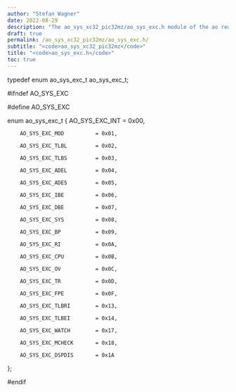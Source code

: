 ```yaml
---
author: "Stefan Wagner"
date: 2022-08-29
description: "The ao_sys_xc32_pic32mz/ao_sys_exc.h module of the ao real-time operating system."
draft: true
permalink: /ao_sys_xc32_pic32mz/ao_sys_exc.h/ 
subtitle: "<code>ao_sys_xc32_pic32mz</code>"
title: "<code>ao_sys_exc.h</code>"
toc: true
---
```


typedef enum    ao_sys_exc_t    ao_sys_exc_t;

#ifndef AO_SYS_EXC

#define AO_SYS_EXC

enum    ao_sys_exc_t
{
        AO_SYS_EXC_INT          = 0x00,

        AO_SYS_EXC_MOD          = 0x01,

        AO_SYS_EXC_TLBL         = 0x02,

        AO_SYS_EXC_TLBS         = 0x03,

        AO_SYS_EXC_ADEL         = 0x04,

        AO_SYS_EXC_ADES         = 0x05,

        AO_SYS_EXC_IBE          = 0x06,

        AO_SYS_EXC_DBE          = 0x07,

        AO_SYS_EXC_SYS          = 0x08,

        AO_SYS_EXC_BP           = 0x09,

        AO_SYS_EXC_RI           = 0x0A,

        AO_SYS_EXC_CPU          = 0x0B,

        AO_SYS_EXC_OV           = 0x0C,

        AO_SYS_EXC_TR           = 0x0D,

        AO_SYS_EXC_FPE          = 0x0F,

        AO_SYS_EXC_TLBRI        = 0x13,

        AO_SYS_EXC_TLBEI        = 0x14,

        AO_SYS_EXC_WATCH        = 0x17,

        AO_SYS_EXC_MCHECK       = 0x18,

        AO_SYS_EXC_DSPDIS       = 0x1A
};

#endif

